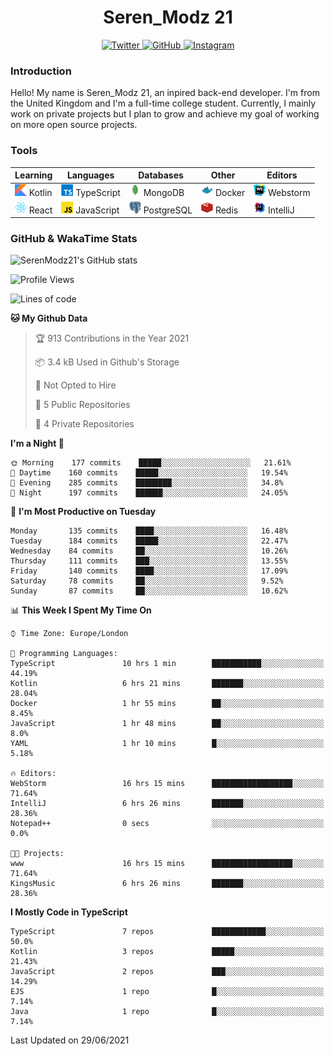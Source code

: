 <div align="center">
  <h1>Seren_Modz 21</h1>
  <a href="https://twitter.com/SerenModz21">
    <img alt="Twitter" src="https://img.shields.io/badge/twitter%20-%231DA1F2.svg?&style=for-the-badge&logo=Twitter&logoColor=white">
  </a>
  <a href="https://github.com/SerenModz21">
    <img alt="GitHub" src="https://img.shields.io/badge/github%20-%23121011.svg?&style=for-the-badge&logo=github&logoColor=white">
  </a>
  <a href="https://www.instagram.com/serenmodz21">
    <img alt="Instagram" src="https://img.shields.io/badge/instagram%20-%23E4405F.svg?&style=for-the-badge&logo=Instagram&logoColor=white">
  </a>
</div>

### Introduction

Hello! My name is Seren_Modz 21, an inpired back-end developer. I'm from the United Kingdom and I'm a full-time college student. Currently, I mainly work on private projects but I plan to grow and achieve my goal of working on more open source projects. 

### Tools

 **Learning**                                        | **Languages**                                               | **Databases**                                               | **Other**                                           | **Editors**                                                  
-----------------------------------------------------|-------------------------------------------------------------|-------------------------------------------------------------|-----------------------------------------------------|--------------------------------------------------------------
 <img width="19px" src="./assets/kotlin.svg"> Kotlin | <img width="19px" src="./assets/typescript.svg"> TypeScript | <img width="19px" src="./assets/mongodb.svg"> MongoDB       | <img width="19px" src="./assets/docker.svg"> Docker | <img width="19px" src="./assets/webstorm.svg"> Webstorm      
 <img width="19px" src="./assets/react.svg"> React   | <img width="19px" src="./assets/javascript.svg"> JavaScript | <img width="19px" src="./assets/postgresql.svg"> PostgreSQL | <img width="19px" src="./assets/redis.svg"> Redis   | <img width="19px" src="./assets/intellij-idea.svg"> IntelliJ 

### GitHub & WakaTime Stats

![SerenModz21's GitHub stats](https://github-readme-stats.vercel.app/api?username=SerenModz21&show_icons=true&theme=dark)

<!--START_SECTION:waka-->
![Profile Views](http://img.shields.io/badge/Profile%20Views-1-blue)

![Lines of code](https://img.shields.io/badge/From%20Hello%20World%20I%27ve%20Written-20730%20lines%20of%20code-blue)

**🐱 My Github Data** 

> 🏆 913 Contributions in the Year 2021
 > 
> 📦 3.4 kB Used in Github's Storage 
 > 
> 🚫 Not Opted to Hire
 > 
> 📜 5 Public Repositories 
 > 
> 🔑 4 Private Repositories  
 > 
**I'm a Night 🦉** 

```text
🌞 Morning    177 commits    █████░░░░░░░░░░░░░░░░░░░░   21.61% 
🌆 Daytime    160 commits    █████░░░░░░░░░░░░░░░░░░░░   19.54% 
🌃 Evening    285 commits    ████████░░░░░░░░░░░░░░░░░   34.8% 
🌙 Night      197 commits    ██████░░░░░░░░░░░░░░░░░░░   24.05%

```
📅 **I'm Most Productive on Tuesday** 

```text
Monday       135 commits    ████░░░░░░░░░░░░░░░░░░░░░   16.48% 
Tuesday      184 commits    █████░░░░░░░░░░░░░░░░░░░░   22.47% 
Wednesday    84 commits     ██░░░░░░░░░░░░░░░░░░░░░░░   10.26% 
Thursday     111 commits    ███░░░░░░░░░░░░░░░░░░░░░░   13.55% 
Friday       140 commits    ████░░░░░░░░░░░░░░░░░░░░░   17.09% 
Saturday     78 commits     ██░░░░░░░░░░░░░░░░░░░░░░░   9.52% 
Sunday       87 commits     ██░░░░░░░░░░░░░░░░░░░░░░░   10.62%

```


📊 **This Week I Spent My Time On** 

```text
⌚︎ Time Zone: Europe/London

💬 Programming Languages: 
TypeScript               10 hrs 1 min        ███████████░░░░░░░░░░░░░░   44.19% 
Kotlin                   6 hrs 21 mins       ███████░░░░░░░░░░░░░░░░░░   28.04% 
Docker                   1 hr 55 mins        ██░░░░░░░░░░░░░░░░░░░░░░░   8.45% 
JavaScript               1 hr 48 mins        ██░░░░░░░░░░░░░░░░░░░░░░░   8.0% 
YAML                     1 hr 10 mins        █░░░░░░░░░░░░░░░░░░░░░░░░   5.18%

🔥 Editors: 
WebStorm                 16 hrs 15 mins      ██████████████████░░░░░░░   71.64% 
IntelliJ                 6 hrs 26 mins       ███████░░░░░░░░░░░░░░░░░░   28.36% 
Notepad++                0 secs              ░░░░░░░░░░░░░░░░░░░░░░░░░   0.0%

🐱‍💻 Projects: 
www                      16 hrs 15 mins      ██████████████████░░░░░░░   71.64% 
KingsMusic               6 hrs 26 mins       ███████░░░░░░░░░░░░░░░░░░   28.36%

```

**I Mostly Code in TypeScript** 

```text
TypeScript               7 repos             ████████████░░░░░░░░░░░░░   50.0% 
Kotlin                   3 repos             █████░░░░░░░░░░░░░░░░░░░░   21.43% 
JavaScript               2 repos             ███░░░░░░░░░░░░░░░░░░░░░░   14.29% 
EJS                      1 repo              █░░░░░░░░░░░░░░░░░░░░░░░░   7.14% 
Java                     1 repo              █░░░░░░░░░░░░░░░░░░░░░░░░   7.14%

```



 Last Updated on 29/06/2021
<!--END_SECTION:waka-->
